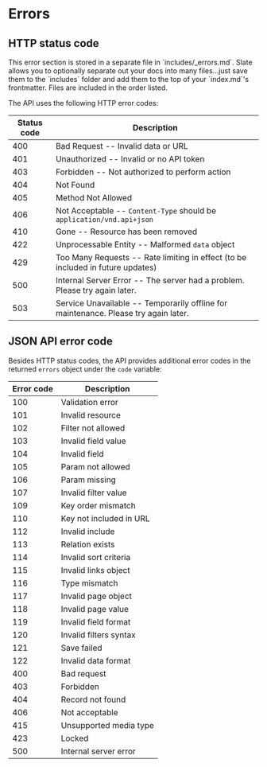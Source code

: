 # Errors

## HTTP status code

<aside class="notice">This error section is stored in a separate file in `includes/_errors.md`. Slate allows you to optionally separate out your docs into many files...just save them to the `includes` folder and add them to the top of your `index.md`'s frontmatter. Files are included in the order listed.</aside>

The API uses the following HTTP error codes:


Status code | Description
---------- | -------
400 | Bad Request -- Invalid data or URL
401 | Unauthorized -- Invalid or no API token
403 | Forbidden -- Not authorized to perform action
404 | Not Found
405 | Method Not Allowed
406 | Not Acceptable -- `Content-Type` should be `application/vnd.api+json`
410 | Gone -- Resource has been removed
422 | Unprocessable Entity -- Malformed `data` object
429 | Too Many Requests -- Rate limiting in effect (to be included in future updates)
500 | Internal Server Error -- The server had a problem. Please try again later.
503 | Service Unavailable -- Temporarily offline for maintenance. Please try again later.

## JSON API error code

Besides HTTP status codes, the API provides additional error codes in the returned `errors` object under the `code` variable:

Error code | Description
---------- | -------
100 | Validation error
101 | Invalid resource
102 | Filter not allowed
103 | Invalid field value
104 | Invalid field
105 | Param not allowed
106 | Param missing
107 | Invalid filter value
109 | Key order mismatch
110 | Key not included in URL
112 | Invalid include
113 | Relation exists
114 | Invalid sort criteria
115 | Invalid links object
116 | Type mismatch
117 | Invalid page object
118 | Invalid page value
119 | Invalid field format
120 | Invalid filters syntax
121 | Save failed
122 | Invalid data format
400 | Bad request
403 | Forbidden
404 | Record not found
406 | Not acceptable
415 | Unsupported media type
423 | Locked
500 | Internal server error
